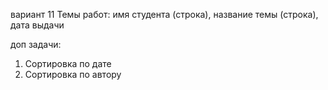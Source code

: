 вариант 11
Темы работ: имя студента (строка), название темы (строка), дата выдачи

доп задачи:
1) Сортировка по дате
2) Сортировка по автору
